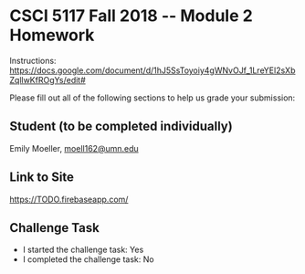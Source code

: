 # CSCI 5117 Fall 2018 -- Module 2 Homework

Instructions:
<https://docs.google.com/document/d/1hJ5SsToyoiy4gWNvOJf_1LreYEl2sXbZqllwKfROgYs/edit#>

Please fill out all of the following sections to help us grade your submission:

## Student (to be completed individually)

Emily Moeller, moell162@umn.edu

## Link to Site

<https://TODO.firebaseapp.com/>

## Challenge Task

* I started the challenge task: Yes
* I completed the challenge task: No
